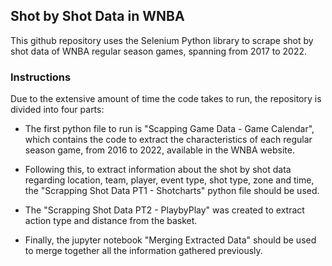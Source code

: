 ## Shot by Shot Data in WNBA
This github repository uses the Selenium Python library to scrape shot by shot data of WNBA regular season games, spanning from 2017 to 2022.

### Instructions
Due to the extensive amount of time the code takes to run, the repository is divided into four parts:

- The first python file to run is "Scapping Game Data - Game Calendar", which contains the code to extract the characteristics of each regular season game, from 2016 to 2022, available in the WNBA website. 

- Following this, to extract information about the shot by shot data regarding location, team, player, event type, shot type, zone and time, the "Scrapping Shot Data PT1 - Shotcharts" python file should be used.
  
- The "Scrapping Shot Data PT2 - PlaybyPlay" was created to extract action type and distance from the basket.

- Finally, the jupyter notebook "Merging Extracted Data" should be used to merge together all the information gathered previously.
